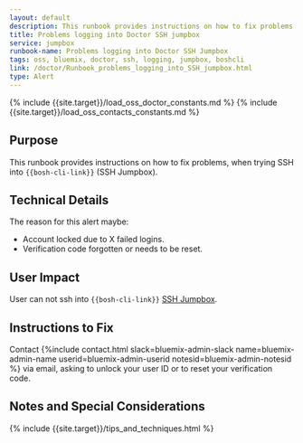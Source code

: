 ```yaml
---
layout: default
description: This runbook provides instructions on how to fix problems users may have SSH'ing into the BoshCLI SSH Jumpbox.
title: Problems logging into Doctor SSH jumpbox
service: jumpbox
runbook-name: Problems logging into Doctor SSH Jumpbox
tags: oss, bluemix, doctor, ssh, logging, jumpbox, boshcli
link: /doctor/Runbook_problems_logging_into_SSH_jumpbox.html
type: Alert
---
```


{% include {{site.target}}/load_oss_doctor_constants.md %}
{% include {{site.target}}/load_oss_contacts_constants.md %}

## Purpose
This runbook provides instructions on how to fix problems, when trying SSH into ``{{bosh-cli-link}}`` (SSH Jumpbox).

## Technical Details
The reason for this alert maybe:

  * Account locked due to X failed logins.
  * Verification code forgotten or needs to be reset.

## User Impact
User can not ssh into ``{{bosh-cli-link}}`` [SSH Jumpbox]({{site.baseurl}}/docs/runbooks/doctor/Doctor_SSH_Jumpbox.html).

## Instructions to Fix
Contact {%include contact.html slack=bluemix-admin-slack name=bluemix-admin-name userid=bluemix-admin-userid notesid=bluemix-admin-notesid %} via email, asking to unlock your user ID or to reset your verification code.

## Notes and Special Considerations
{% include {{site.target}}/tips_and_techniques.html %}
